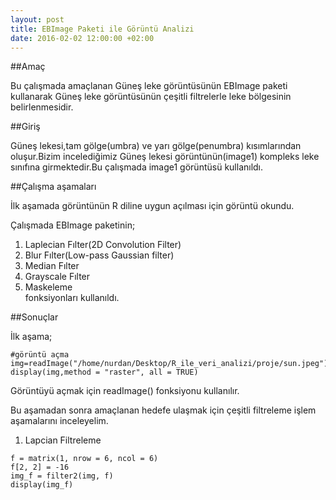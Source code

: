 ```yaml
---
layout: post
title: EBImage Paketi ile Görüntü Analizi
date: 2016-02-02 12:00:00 +02:00
---
```


##Amaç

Bu çalışmada amaçlanan Güneş leke görüntüsünün EBImage paketi kullanarak Güneş leke görüntüsünün çeşitli filtrelerle leke bölgesinin belirlenmesidir.

##Giriş

Güneş lekesi,tam gölge(umbra) ve yarı gölge(penumbra) kısımlarından oluşur.Bizim incelediğimiz Güneş lekesi görüntünün(image1) kompleks leke sınıfına girmektedir.Bu çalışmada image1 görüntüsü kullanıldı.

##Çalışma aşamaları

İlk aşamada görüntünün R diline uygun açılması için görüntü okundu.

Çalışmada EBImage paketinin;  
1.  Laplecian Fılter(2D Convolution Filter)  
2.  Blur Fılter(Low-pass Gaussian filter)  
3.  Median Fılter  
4.  Grayscale Fılter  
5.  Maskeleme  
fonksiyonları kullanıldı.

##Sonuçlar

İlk aşama;

```{r}
#görüntü açma
img=readImage("/home/nurdan/Desktop/R_ile_veri_analizi/proje/sun.jpeg")
display(img,method = "raster", all = TRUE)
```
Görüntüyü açmak için readImage() fonksiyonu kullanılır.

Bu aşamadan sonra amaçlanan hedefe ulaşmak için çeşitli filtreleme işlem aşamalarını inceleyelim.

1. Lapcian Filtreleme

```{r}
f = matrix(1, nrow = 6, ncol = 6)
f[2, 2] = -16
img_f = filter2(img, f)
display(img_f)
```
